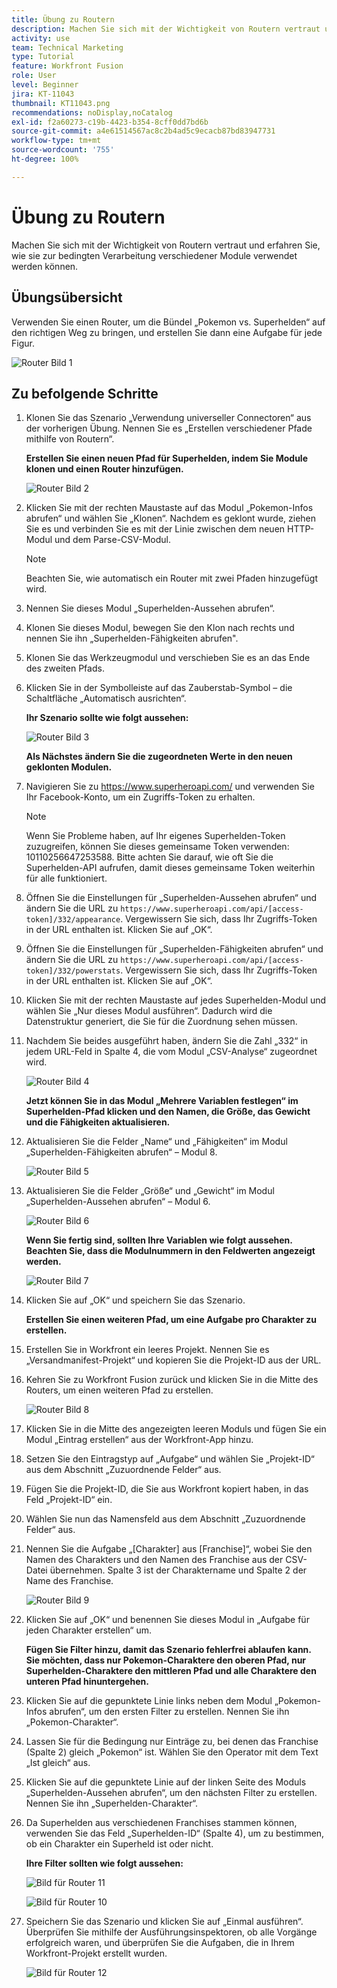 ```yaml
---
title: Übung zu Routern
description: Machen Sie sich mit der Wichtigkeit von Routern vertraut und erfahren Sie, wie sie zur bedingten Verarbeitung verschiedener Module verwendet werden können.
activity: use
team: Technical Marketing
type: Tutorial
feature: Workfront Fusion
role: User
level: Beginner
jira: KT-11043
thumbnail: KT11043.png
recommendations: noDisplay,noCatalog
exl-id: f2a60273-c19b-4423-b354-8cff0dd7bd6b
source-git-commit: a4e61514567ac8c2b4ad5c9ecacb87bd83947731
workflow-type: tm+mt
source-wordcount: '755'
ht-degree: 100%

---
```


# Übung zu Routern

Machen Sie sich mit der Wichtigkeit von Routern vertraut und erfahren Sie, wie sie zur bedingten Verarbeitung verschiedener Module verwendet werden können.

## Übungsübersicht

Verwenden Sie einen Router, um die Bündel „Pokemon vs. Superhelden“ auf den richtigen Weg zu bringen, und erstellen Sie dann eine Aufgabe für jede Figur.

![Router Bild 1](../12-exercises/assets/routers-walkthrough-1.png)

## Zu befolgende Schritte

1. Klonen Sie das Szenario „Verwendung universeller Connectoren“ aus der vorherigen Übung. Nennen Sie es „Erstellen verschiedener Pfade mithilfe von Routern“.

   **Erstellen Sie einen neuen Pfad für Superhelden, indem Sie Module klonen und einen Router hinzufügen.**

   ![Router Bild 2](../12-exercises/assets/routers-walkthrough-2.png)

1. Klicken Sie mit der rechten Maustaste auf das Modul „Pokemon-Infos abrufen“ und wählen Sie „Klonen“. Nachdem es geklont wurde, ziehen Sie es und verbinden Sie es mit der Linie zwischen dem neuen HTTP-Modul und dem Parse-CSV-Modul.

   >[!NOTE]
   >
   > Beachten Sie, wie automatisch ein Router mit zwei Pfaden hinzugefügt wird.

1. Nennen Sie dieses Modul „Superhelden-Aussehen abrufen“.
1. Klonen Sie dieses Modul, bewegen Sie den Klon nach rechts und nennen Sie ihn „Superhelden-Fähigkeiten abrufen&quot;.
1. Klonen Sie das Werkzeugmodul und verschieben Sie es an das Ende des zweiten Pfads.
1. Klicken Sie in der Symbolleiste auf das Zauberstab-Symbol – die Schaltfläche „Automatisch ausrichten“.

   **Ihr Szenario sollte wie folgt aussehen:**

   ![Router Bild 3](../12-exercises/assets/routers-walkthrough-3.png)

   **Als Nächstes ändern Sie die zugeordneten Werte in den neuen geklonten Modulen.**

1. Navigieren Sie zu <https://www.superheroapi.com/> und verwenden Sie Ihr Facebook-Konto, um ein Zugriffs-Token zu erhalten.

   >[!NOTE]
   >
   >Wenn Sie Probleme haben, auf Ihr eigenes Superhelden-Token zuzugreifen, können Sie dieses gemeinsame Token verwenden: 10110256647253588. Bitte achten Sie darauf, wie oft Sie die Superhelden-API aufrufen, damit dieses gemeinsame Token weiterhin für alle funktioniert.

1. Öffnen Sie die Einstellungen für „Superhelden-Aussehen abrufen“ und ändern Sie die URL zu `https://www.superheroapi.com/api/[access- token]/332/appearance`. Vergewissern Sie sich, dass Ihr Zugriffs-Token in der URL enthalten ist. Klicken Sie auf „OK“.
1. Öffnen Sie die Einstellungen für „Superhelden-Fähigkeiten abrufen“ und ändern Sie die URL zu `https://www.superheroapi.com/api/[access- token]/332/powerstats`. Vergewissern Sie sich, dass Ihr Zugriffs-Token in der URL enthalten ist. Klicken Sie auf „OK“.
1. Klicken Sie mit der rechten Maustaste auf jedes Superhelden-Modul und wählen Sie „Nur dieses Modul ausführen“. Dadurch wird die Datenstruktur generiert, die Sie für die Zuordnung sehen müssen.
1. Nachdem Sie beides ausgeführt haben, ändern Sie die Zahl „332“ in jedem URL-Feld in Spalte 4, die vom Modul „CSV-Analyse“ zugeordnet wird.

   ![Router Bild 4](../12-exercises/assets/routers-walkthrough-4.png)

   **Jetzt können Sie in das Modul „Mehrere Variablen festlegen“ im Superhelden-Pfad klicken und den Namen, die Größe, das Gewicht und die Fähigkeiten aktualisieren.**

1. Aktualisieren Sie die Felder „Name“ und „Fähigkeiten“ im Modul „Superhelden-Fähigkeiten abrufen“ – Modul 8.

   ![Router Bild 5](../12-exercises/assets/routers-walkthrough-5.png)

1. Aktualisieren Sie die Felder „Größe“ und „Gewicht“ im Modul „Superhelden-Aussehen abrufen“ – Modul 6.

   ![Router Bild 6](../12-exercises/assets/routers-walkthrough-6.png)

   **Wenn Sie fertig sind, sollten Ihre Variablen wie folgt aussehen. Beachten Sie, dass die Modulnummern in den Feldwerten angezeigt werden.**

   ![Router Bild 7](../12-exercises/assets/routers-walkthrough-7.png)

1. Klicken Sie auf „OK“ und speichern Sie das Szenario.

   **Erstellen Sie einen weiteren Pfad, um eine Aufgabe pro Charakter zu erstellen.**

1. Erstellen Sie in Workfront ein leeres Projekt. Nennen Sie es „Versandmanifest-Projekt“ und kopieren Sie die Projekt-ID aus der URL.
1. Kehren Sie zu Workfront Fusion zurück und klicken Sie in die Mitte des Routers, um einen weiteren Pfad zu erstellen.

   ![Router Bild 8](../12-exercises/assets/routers-walkthrough-8.png)

1. Klicken Sie in die Mitte des angezeigten leeren Moduls und fügen Sie ein Modul „Eintrag erstellen“ aus der Workfront-App hinzu.
1. Setzen Sie den Eintragstyp auf „Aufgabe“ und wählen Sie „Projekt-ID“ aus dem Abschnitt „Zuzuordnende Felder“ aus.
1. Fügen Sie die Projekt-ID, die Sie aus Workfront kopiert haben, in das Feld „Projekt-ID“ ein.
1. Wählen Sie nun das Namensfeld aus dem Abschnitt „Zuzuordnende Felder“ aus.
1. Nennen Sie die Aufgabe „[Charakter] aus [Franchise]“, wobei Sie den Namen des Charakters und den Namen des Franchise aus der CSV-Datei übernehmen. Spalte 3 ist der Charaktername und Spalte 2 der Name des Franchise.

   ![Router Bild 9](../12-exercises/assets/routers-walkthrough-9.png)

1. Klicken Sie auf „OK“ und benennen Sie dieses Modul in „Aufgabe für jeden Charakter erstellen“ um.

   **Fügen Sie Filter hinzu, damit das Szenario fehlerfrei ablaufen kann. Sie möchten, dass nur Pokemon-Charaktere den oberen Pfad, nur Superhelden-Charaktere den mittleren Pfad und alle Charaktere den unteren Pfad hinuntergehen.**

1. Klicken Sie auf die gepunktete Linie links neben dem Modul „Pokemon-Infos abrufen“, um den ersten Filter zu erstellen. Nennen Sie ihn „Pokemon-Charakter“.
1. Lassen Sie für die Bedingung nur Einträge zu, bei denen das Franchise (Spalte 2) gleich „Pokemon“ ist. Wählen Sie den Operator mit dem Text „Ist gleich“ aus.
1. Klicken Sie auf die gepunktete Linie auf der linken Seite des Moduls „Superhelden-Aussehen abrufen“, um den nächsten Filter zu erstellen. Nennen Sie ihn „Superhelden-Charakter“.
1. Da Superhelden aus verschiedenen Franchises stammen können, verwenden Sie das Feld „Superhelden-ID“ (Spalte 4), um zu bestimmen, ob ein Charakter ein Superheld ist oder nicht.

   **Ihre Filter sollten wie folgt aussehen:**

   ![Bild für Router 11](../12-exercises/assets/routers-walkthrough-11.png)

   ![Bild für Router 10](../12-exercises/assets/routers-walkthrough-10.png)

1. Speichern Sie das Szenario und klicken Sie auf „Einmal ausführen“. Überprüfen Sie mithilfe der Ausführungsinspektoren, ob alle Vorgänge erfolgreich waren, und überprüfen Sie die Aufgaben, die in Ihrem Workfront-Projekt erstellt wurden.

   ![Bild für Router 12](../12-exercises/assets/routers-walkthrough-12.png)
